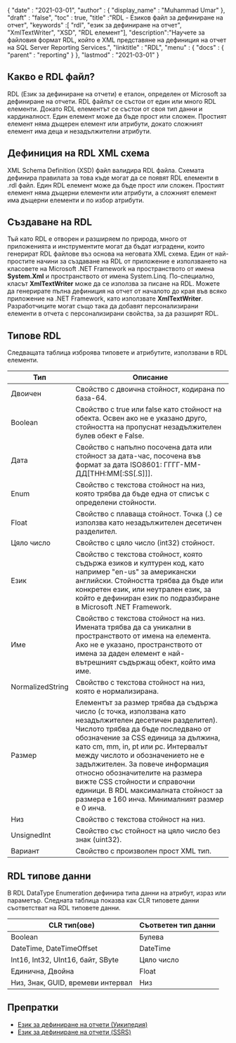 {
  "date" : "2021-03-01",
  "author" : {
    "display_name" : "Muhammad Umar"
},
  "draft" : "false",
  "toc" : true,
  "title" :"RDL - Езиков файл за дефиниране на отчет",
  "keywords" :[ "rdl", "език за дефиниране на отчет", "XmlTextWriter", "XSD", "RDL елемент"],
  "description":"Научете за файловия формат RDL, който е XML представяне на дефиниция на отчет на SQL Server Reporting Services.",
  "linktitle" : "RDL",
  "menu" : {
    "docs" : {
      "parent" : "reporting"
}
},
  "lastmod" : "2021-03-01"
}

## Какво е RDL файл? ##

RDL (Език за дефиниране на отчети) е еталон, определен от Microsoft за дефиниране на отчети. RDL файлът се състои от един или много RDL елементи. Докато RDL елементът се състои от своя тип данни и кардиналност. Един елемент може да бъде прост или сложен. Простият елемент няма дъщерен елемент или атрибути, докато сложният елемент има деца и незадължителни атрибути.

## Дефиниция на RDL XML схема
XML Schema Definition (XSD) файл валидира RDL файла. Схемата дефинира правилата за това къде могат да се появят RDL елементи в .rdl файл. Един RDL елемент може да бъде прост или сложен. Простият елемент няма дъщерни елементи или атрибути, а сложният елемент има дъщерни елементи и по избор атрибути.

## Създаване на RDL
Тъй като RDL е отворен и разширяем по природа, много от приложенията и инструментите могат да бъдат изградени, които генерират RDL файлове въз основа на неговата XML схема. Един от най-простите начини за създаване на RDL от приложение е използването на класовете на Microsoft .NET Framework на пространството от имена **System.Xml** и пространството от имена System.Linq. По-специално, класът **XmlTextWriter** може да се използва за писане на RDL. Можете да генерирате пълна дефиниция на отчет от началото до края във всяко приложение на .NET Framework, като използвате **XmlTextWriter**. Разработчиците могат също така да добавят персонализирани елементи в отчета с персонализирани свойства, за да разширят RDL.

## Типове RDL
Следващата таблица изброява типовете и атрибутите, използвани в RDL елементи.

|Тип|Описание|
---|---|
|Двоичен |Свойство с двоична стойност, кодирана по база-64.|
|Boolean| Свойство с true или false като стойност на обекта. Освен ако не е указано друго, стойността на пропуснат незадължителен булев обект е False.|
|Дата |Свойство с напълно посочена дата или стойност за дата-час, посочена във формат за дата ISO8601: ГГГГ-ММ-ДД[THH:MM[:SS[.S]]].|
|Enum |Свойство с текстова стойност на низ, която трябва да бъде една от списък с определени стойности.|
|Float |Свойство с плаваща стойност. Точка (.) се използва като незадължителен десетичен разделител.|
|Цяло число |Свойство с цяло число (int32) стойност.|
|Език |Свойство с текстова стойност, която съдържа езиков и културен код, като например "en-us" за американски английски. Стойността трябва да бъде или конкретен език, или неутрален език, за който е дефиниран език по подразбиране в Microsoft .NET Framework.|
|Име |Свойство с текстова стойност на низ. Имената трябва да са уникални в пространството от имена на елемента. Ако не е указано, пространството от имена за даден елемент е най-вътрешният съдържащ обект, който има име.|
|NormalizedString |Свойство с текстова стойност на низ, която е нормализирана.|
|Размер |Елементът за размер трябва да съдържа число (с точка, използвана като незадължителен десетичен разделител). Числото трябва да бъде последвано от обозначение за CSS единица за дължина, като cm, mm, in, pt или pc. Интервалът между числото и обозначението не е задължителен. За повече информация относно обозначителите на размера вижте CSS стойности и справочни единици. В RDL максималната стойност за размера е 160 инча. Минималният размер е 0 инча.|
|Низ |Свойство с текстова стойност на низ.|
|UnsignedInt |Свойство със стойност на цяло число без знак (uint32).|
|Вариант |Свойство с произволен прост XML тип.|

## RDL типове данни
В RDL DataType Enumeration дефинира типа данни на атрибут, израз или параметър. Следната таблица показва как CLR типовете данни съответстват на RDL типовете данни.

|CLR тип(ове) |Съответен тип данни|
---|---|
|Boolean| Булева|
|DateTime, DateTimeOffset |DateTime|
|Int16, Int32, UInt16, байт, SByte |Цяло число|
|Единична, Двойна |Float|
|Низ, Знак, GUID, времеви интервал |Низ|


## Препратки ##

- [Език за дефиниране на отчети (Уикипедия)](https://en.wikipedia.org/wiki/Report_Definition_Language)
- [Език за дефиниране на отчети (SSRS)](https://learn.microsoft.com/en-us/sql/reporting-services/reports/report-definition-language-ssrs)

